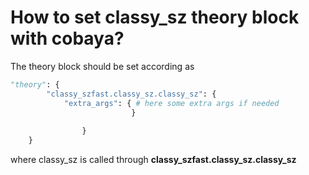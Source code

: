 # How to set classy_sz theory block with cobaya?

The theory block should be set according as 

```python
"theory": {
        "classy_szfast.classy_sz.classy_sz": {
            "extra_args": { # here some extra args if needed
                           }
  
                }
    }
```
where classy_sz is called through **classy_szfast.classy_sz.classy_sz**

